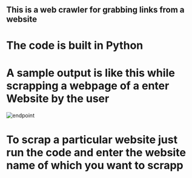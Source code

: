 ## This is a web crawler for grabbing links from a website 

# The code is built in Python

# A sample output is like this while scrapping a webpage of a enter Website by the user


![endpoint](https://github.com/Tejas1510/hacking-tools-scripts/blob/main/Python/WebCrawler/images/Screenshot%20(271).png)

# To scrap a particular website just run the code and enter the website name of which you want to scrapp


